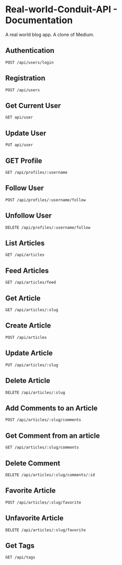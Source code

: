 # Real-world-Conduit-API - Documentation
A real world blog app. A clone of Medium. 

## Authentication
```POST /api/users/login```
<br/>

## Registration
```POST /api/users```
<br/>

## Get Current User
```GET api/user```
<br/>

## Update User
```PUT api/user```
<br/>

## GET Profile
```GET /api/profiles/:username```
<br/>

## Follow User
```POST /api/profiles/:username/follow```
<br/>

## Unfollow User
```DELETE /api/profiles/:username/follow```
<br/>

## List Articles
```GET /api/articles```
<br/>

## Feed Articles
```GET /api/articles/feed```
<br/>

## Get Article
```GET /api/articles/:slug```
<br/>

## Create Article
```POST /api/articles```
<br/>

## Update Article
```PUT /api/articles/:slug```
<br/>

## Delete Article
```DELETE /api/articles/:slug```
<br/>

## Add Comments to an Article
```POST /api/articles/:slug/comments```
<br/>

## Get Comment from an article
```GET /api/articles/:slug/comments```
<br/>

## Delete Comment
```DELETE /api/articles/:slug/comments/:id```
<br/>

## Favorite Article
```POST /api/articles/:slug/favorite```
<br/>

## Unfavorite Article
```DELETE /api/articles/:slug/favorite```
<br/>

## Get Tags
```GET /api/tags```